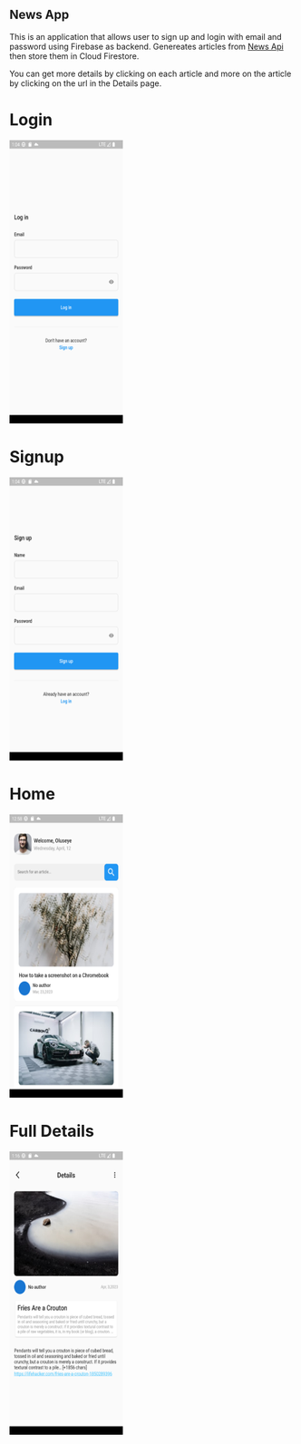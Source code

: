 ## News App

This is an application that allows user to sign up and login with email and password using Firebase as backend. Genereates articles from [News Api](https://newsapi.org/) then store them in Cloud Firestore.

You can get more details by clicking on each article and more on the article by clicking on the url in the Details page.

# Login
<img src="./login.png"  width="200" height="500">

# Signup
<img src="./signup.png"  width="200" height="500">

# Home
<img src="./home.png"  width="200" height="500">

# Full Details 
<img src="./fullscreen.png"  width="200" height="500">
